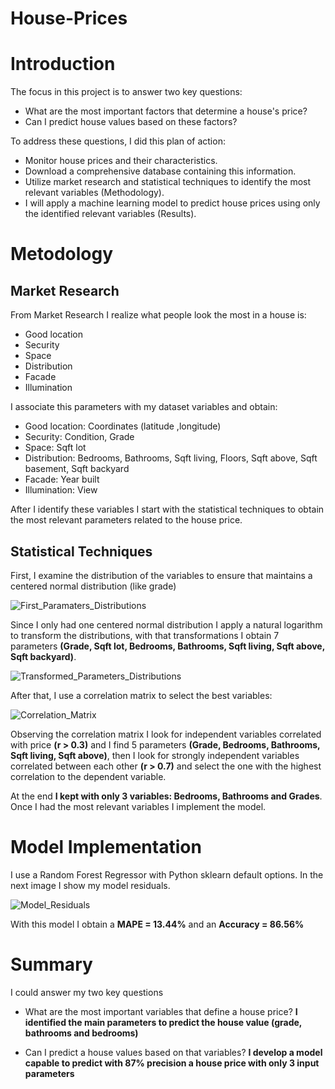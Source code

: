 # House-Prices

# Introduction

The focus in this project is to answer two key questions: 
* What are the most important factors that determine a house's price?
*  Can I predict house values based on these factors?

To address these questions, I did this plan of action:
* Monitor house prices and their characteristics.
* Download a comprehensive database containing this information.
* Utilize market research and statistical techniques to identify the most relevant variables (Methodology).
* I will apply a machine learning model to predict house prices using only the identified relevant variables (Results).

# Metodology 

## Market Research 

From Market Research I realize what people look the most in a house is: 
* Good location
* Security
* Space
* Distribution
* Facade
* Illumination

I associate this parameters with my dataset variables and obtain:
* Good location: Coordinates (latitude ,longitude)
* Security: Condition, Grade
* Space: Sqft lot
* Distribution: Bedrooms, Bathrooms, Sqft living, Floors, Sqft above, Sqft basement, Sqft backyard
* Facade: Year built
* Illumination: View

After I identify these variables I start with the statistical techniques to obtain the most relevant parameters related to the house price.

## Statistical Techniques 

First, I examine the distribution of the variables to ensure that maintains a centered normal distribution (like grade) 

![First_Paramaters_Distributions](https://github.com/user-attachments/assets/91788435-a55c-4d21-bf8b-414e26fe4392) 

Since I only had one centered normal distribution I apply a natural logarithm to transform the distributions, with that transformations I obtain 7 parameters **(Grade, Sqft lot, Bedrooms, Bathrooms, Sqft living, Sqft above, Sqft backyard)**. 

![Transformed_Parameters_Distributions](https://github.com/user-attachments/assets/d1dfd938-d32c-445a-9092-34982cf9f758)

After that, I use a correlation matrix to select the best variables:

![Correlation_Matrix](https://github.com/user-attachments/assets/9c343c96-fee8-45aa-a23c-04ee26346142)

Observing the correlation matrix I look for independent variables correlated with price **(r > 0.3)** and I find 5 parameters **(Grade, Bedrooms, Bathrooms, Sqft living, Sqft above)**, then I look for strongly independent variables correlated between each other **(r > 0.7)** and select the one with the highest correlation to the dependent variable. 

At the end **I kept with only 3 variables: Bedrooms, Bathrooms and Grades**. Once I had the most relevant variables I implement the model. 

# Model Implementation 

I use a Random Forest Regressor with Python sklearn default options. In the next image I show my model residuals.

![Model_Residuals](https://github.com/user-attachments/assets/2840eef6-8bf3-4057-b020-2b5c53ce1cd4)

 With this model I obtain a **MAPE = 13.44%** and an **Accuracy = 86.56%**

# Summary 

I could answer my two key questions 

* What are the most important variables that define a house price?
**I identified the main parameters to predict the house value (grade, bathrooms and bedrooms)**

* Can I predict a house values based on that variables?
**I develop a model capable to predict with 87% precision a house price  with only 3 input parameters**
